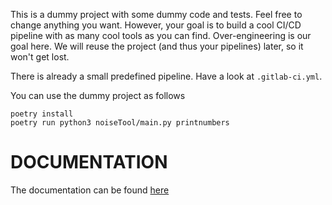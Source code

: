 This is a dummy project with some dummy code and tests. Feel free to change anything you want. However, your goal is to build a cool CI/CD pipeline with as many cool tools as you can find. Over-engineering is our goal here. We will reuse the project (and thus your pipelines) later, so it won't get lost.

There is already a small predefined pipeline. Have a look at `.gitlab-ci.yml`.


You can use the dummy project as follows
```shell
poetry install
poetry run python3 noiseTool/main.py printnumbers
```


# DOCUMENTATION
The documentation can be found [here](https://robust-devops.pages.gitlab.lrz.de/students/noise-project-bodensee/noiseTool.html)
